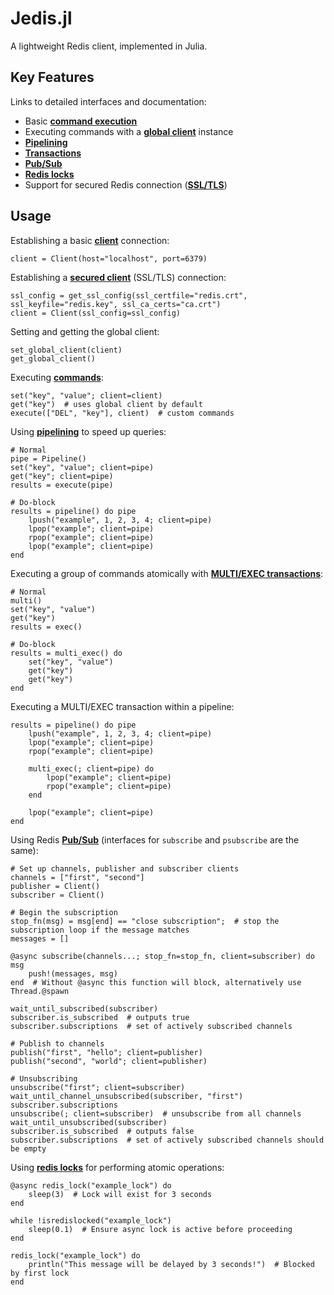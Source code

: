 # Jedis.jl
A lightweight Redis client, implemented in Julia.

## Key Features
Links to detailed interfaces and documentation:
- Basic **[command execution](https://captchanjack.github.io/Jedis.jl/commands/)**
- Executing commands with a **[global client](https://captchanjack.github.io/Jedis.jl/client/)** instance
- **[Pipelining](https://captchanjack.github.io/Jedis.jl/pipeline/)**
- **[Transactions](https://captchanjack.github.io/Jedis.jl/commands/#Jedis.multi)**
- **[Pub/Sub](https://captchanjack.github.io/Jedis.jl/pubsub/)**
- **[Redis locks](https://captchanjack.github.io/Jedis.jl/lock/)**
- Support for secured Redis connection (**[SSL/TLS](https://captchanjack.github.io/Jedis.jl/client/#Jedis.get_ssl_config/)**)

## Usage
Establishing a basic **[client](https://captchanjack.github.io/Jedis.jl/client/)** connection:
```
client = Client(host="localhost", port=6379)
```

Establishing a **[secured client](https://captchanjack.github.io/Jedis.jl/client/#Jedis.get_ssl_config/)** (SSL/TLS) connection:
```
ssl_config = get_ssl_config(ssl_certfile="redis.crt", ssl_keyfile="redis.key", ssl_ca_certs="ca.crt")
client = Client(ssl_config=ssl_config)
```

Setting and getting the global client:
```
set_global_client(client)
get_global_client()
```

Executing **[commands](https://captchanjack.github.io/Jedis.jl/commands/)**:
```
set("key", "value"; client=client)
get("key")  # uses global client by default
execute(["DEL", "key"], client)  # custom commands
```

Using **[pipelining](https://captchanjack.github.io/Jedis.jl/pipeline/)** to speed up queries:
```
# Normal
pipe = Pipeline()
set("key", "value"; client=pipe)
get("key"; client=pipe)
results = execute(pipe)

# Do-block
results = pipeline() do pipe
    lpush("example", 1, 2, 3, 4; client=pipe)
    lpop("example"; client=pipe)
    rpop("example"; client=pipe)
    lpop("example"; client=pipe)
end
```

Executing a group of commands atomically with **[MULTI/EXEC transactions](https://captchanjack.github.io/Jedis.jl/commands/#Jedis.multi)**:
```
# Normal
multi()
set("key", "value")
get("key")
results = exec()

# Do-block
results = multi_exec() do 
    set("key", "value")
    get("key")
    get("key")
end
```

Executing a MULTI/EXEC transaction within a pipeline:
```
results = pipeline() do pipe
    lpush("example", 1, 2, 3, 4; client=pipe)
    lpop("example"; client=pipe)
    rpop("example"; client=pipe)

    multi_exec(; client=pipe) do
        lpop("example"; client=pipe)
        rpop("example"; client=pipe)
    end

    lpop("example"; client=pipe)
end
```

Using Redis **[Pub/Sub](https://captchanjack.github.io/Jedis.jl/pubsub/)** (interfaces for `subscribe` and `psubscribe` are the same):
```
# Set up channels, publisher and subscriber clients
channels = ["first", "second"]
publisher = Client()
subscriber = Client()

# Begin the subscription
stop_fn(msg) = msg[end] == "close subscription";  # stop the subscription loop if the message matches
messages = []

@async subscribe(channels...; stop_fn=stop_fn, client=subscriber) do msg
    push!(messages, msg)
end  # Without @async this function will block, alternatively use Thread.@spawn

wait_until_subscribed(subscriber)
subscriber.is_subscribed  # outputs true
subscriber.subscriptions  # set of actively subscribed channels

# Publish to channels
publish("first", "hello"; client=publisher)
publish("second", "world"; client=publisher)

# Unsubscribing
unsubscribe("first"; client=subscriber)
wait_until_channel_unsubscribed(subscriber, "first")
subscriber.subscriptions
unsubscribe(; client=subscriber)  # unsubscribe from all channels
wait_until_unsubscribed(subscriber)
subscriber.is_subscribed  # outputs false
subscriber.subscriptions  # set of actively subscribed channels should be empty
```

Using **[redis locks](https://captchanjack.github.io/Jedis.jl/lock/)** for performing atomic operations:
```
@async redis_lock("example_lock") do
    sleep(3)  # Lock will exist for 3 seconds
end

while !isredislocked("example_lock")
    sleep(0.1)  # Ensure async lock is active before proceeding
end

redis_lock("example_lock") do
    println("This message will be delayed by 3 seconds!")  # Blocked by first lock
end
```
